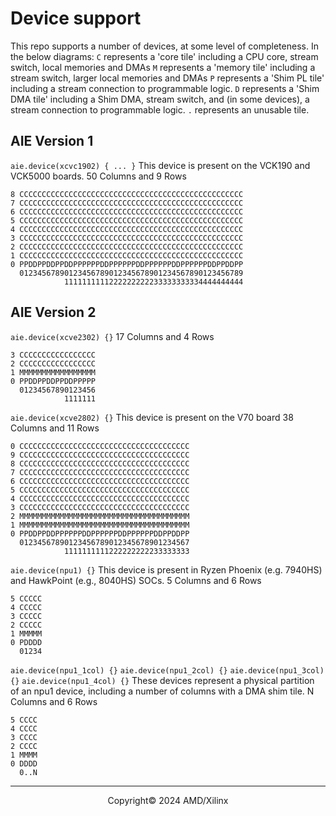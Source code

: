 # Device support

This repo supports a number of devices, at some level of completeness.
In the below diagrams:
```C``` represents a 'core tile' including a CPU core, stream switch, local memories and DMAs
```M``` represents a 'memory tile' including a stream switch, larger local memories and DMAs
```P``` represents a 'Shim PL tile' including a stream connection to programmable logic.
```D``` represents a 'Shim DMA tile' including a Shim DMA, stream switch, and (in some devices), a stream connection to programmable logic.
```.``` represents an unusable tile.

## AIE Version 1

```aie.device(xcvc1902) { ... }```
This device is present on the VCK190 and VCK5000 boards.
50 Columns and 9 Rows
```
8 CCCCCCCCCCCCCCCCCCCCCCCCCCCCCCCCCCCCCCCCCCCCCCCCCC
7 CCCCCCCCCCCCCCCCCCCCCCCCCCCCCCCCCCCCCCCCCCCCCCCCCC
6 CCCCCCCCCCCCCCCCCCCCCCCCCCCCCCCCCCCCCCCCCCCCCCCCCC
5 CCCCCCCCCCCCCCCCCCCCCCCCCCCCCCCCCCCCCCCCCCCCCCCCCC
4 CCCCCCCCCCCCCCCCCCCCCCCCCCCCCCCCCCCCCCCCCCCCCCCCCC
3 CCCCCCCCCCCCCCCCCCCCCCCCCCCCCCCCCCCCCCCCCCCCCCCCCC
2 CCCCCCCCCCCCCCCCCCCCCCCCCCCCCCCCCCCCCCCCCCCCCCCCCC
1 CCCCCCCCCCCCCCCCCCCCCCCCCCCCCCCCCCCCCCCCCCCCCCCCCC
0 PPDDPPDDPPDDPPPPPPDDPPPPPPDDPPPPPPDDPPPPPPDDPPDDPP
  01234567890123456789012345678901234567890123456789
            1111111111222222222233333333334444444444
```

## AIE Version 2

```aie.device(xcve2302) {}```
17 Columns and 4 Rows
```
3 CCCCCCCCCCCCCCCCC
2 CCCCCCCCCCCCCCCCC
1 MMMMMMMMMMMMMMMMM
0 PPDDPPDDPPDDPPPPP
  01234567890123456
            1111111
```

```aie.device(xcve2802) {}```
This device is present on the V70 board
38 Columns and 11 Rows
```
0 CCCCCCCCCCCCCCCCCCCCCCCCCCCCCCCCCCCCCC
9 CCCCCCCCCCCCCCCCCCCCCCCCCCCCCCCCCCCCCC
8 CCCCCCCCCCCCCCCCCCCCCCCCCCCCCCCCCCCCCC
7 CCCCCCCCCCCCCCCCCCCCCCCCCCCCCCCCCCCCCC
6 CCCCCCCCCCCCCCCCCCCCCCCCCCCCCCCCCCCCCC
5 CCCCCCCCCCCCCCCCCCCCCCCCCCCCCCCCCCCCCC
4 CCCCCCCCCCCCCCCCCCCCCCCCCCCCCCCCCCCCCC
3 CCCCCCCCCCCCCCCCCCCCCCCCCCCCCCCCCCCCCC
2 MMMMMMMMMMMMMMMMMMMMMMMMMMMMMMMMMMMMMM
1 MMMMMMMMMMMMMMMMMMMMMMMMMMMMMMMMMMMMMM
0 PPDDPPDDPPPPPPDDPPPPPPDDPPPPPPDDPPDDPP
  01234567890123456789012345678901234567
            1111111111222222222233333333
```

```aie.device(npu1) {}```
This device is present in Ryzen Phoenix (e.g. 7940HS) and HawkPoint (e.g., 8040HS) SOCs.
5 Columns and 6 Rows
```
5 CCCCC
4 CCCCC
3 CCCCC
2 CCCCC
1 MMMMM
0 PDDDD
  01234
```

```aie.device(npu1_1col) {}```
```aie.device(npu1_2col) {}```
```aie.device(npu1_3col) {}```
```aie.device(npu1_4col) {}```
These devices represent a physical partition of an npu1 device, including a number of columns with a DMA shim tile.
N Columns and 6 Rows
```
5 CCCC
4 CCCC
3 CCCC
2 CCCC
1 MMMM
0 DDDD
  0..N
```

-----

<p align="center">Copyright&copy; 2024 AMD/Xilinx</p>
